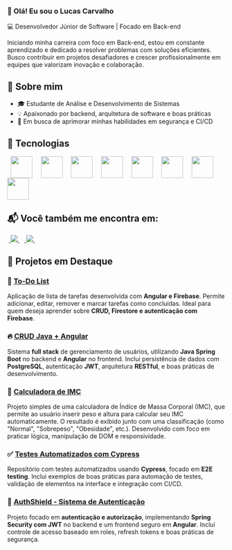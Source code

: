 ### 👋 Olá! Eu sou o Lucas Carvalho
💻 Desenvolvedor Júnior de Software | Focado em Back-end 

Iniciando minha carreira com foco em Back-end, estou em constante aprendizado e dedicado a resolver problemas com soluções eficientes. Busco contribuir em projetos desafiadores e crescer profissionalmente em equipes que valorizam inovação e colaboração.

## 🔹 Sobre mim
- 🎓 Estudante de Análise e Desenvolvimento de Sistemas  
- 💡 Apaixonado por backend, arquitetura de software e boas práticas  
- 🚀 Em busca de aprimorar minhas habilidades em segurança e CI/CD

## 🚀 Tecnologias  

<div style="display: flex; flex-wrap: wrap; align-items: center;">
  &nbsp;&nbsp;<img width='50' height='50' src="https://cdn.jsdelivr.net/gh/devicons/devicon/icons/python/python-original.svg" />&nbsp;&nbsp;
  &nbsp;&nbsp;<img width='50' height='50' src="https://cdn.jsdelivr.net/gh/devicons/devicon/icons/java/java-original.svg" />&nbsp;&nbsp;
  &nbsp;&nbsp;<img width='50' height='50' src="https://cdn.jsdelivr.net/gh/devicons/devicon/icons/spring/spring-original.svg" />&nbsp;&nbsp;
  &nbsp;&nbsp;<img width='50' height='50' src="https://cdn.jsdelivr.net/gh/devicons/devicon/icons/postgresql/postgresql-original.svg" />&nbsp;&nbsp;
  &nbsp;&nbsp;<img width='50' height='50' src="https://cdn.jsdelivr.net/gh/devicons/devicon/icons/typescript/typescript-original.svg" />&nbsp;&nbsp;
  &nbsp;&nbsp;<img width='50' height='50' src="https://cdn.jsdelivr.net/gh/devicons/devicon/icons/angularjs/angularjs-original.svg" />&nbsp;&nbsp;
  &nbsp;&nbsp;<img width='50' height='50' src="https://cdn.jsdelivr.net/gh/devicons/devicon/icons/git/git-original.svg" />&nbsp;&nbsp;
  &nbsp;&nbsp;<img width='50' height='50' src="https://cdn.jsdelivr.net/gh/devicons/devicon/icons/docker/docker-original.svg" />&nbsp;&nbsp;
</div>


## 📬 Você também me encontra em:  

&nbsp;<a href="https://www.linkedin.com/in/lucascarvalho-dev/" target="_blank">
  <img src="https://img.shields.io/badge/LinkedIn-%230077B5.svg?style=for-the-badge&logo=linkedin&logoColor=white">
</a>&nbsp;
&nbsp;<a href="https://www.linkedin.com/in/lucascarvalho-dev/" target="_blank">
  <img src="https://img.shields.io/badge/Instagram-%23E4405F.svg?style=for-the-badge&logo=Instagram&logoColor=white">
</a>&nbsp;


## 📌 Projetos em Destaque  

### 📝 [To-Do List](https://github.com/LucasCarvalhoo/todo-list)  
Aplicação de lista de tarefas desenvolvida com **Angular e Firebase**. Permite adicionar, editar, remover e marcar tarefas como concluídas. Ideal para quem deseja aprender sobre **CRUD, Firestore e autenticação com Firebase**.  

### 🔥 [CRUD Java + Angular](https://github.com/LucasCarvalhoo/crud-java-angular)  
Sistema **full stack** de gerenciamento de usuários, utilizando **Java Spring Boot** no backend e **Angular** no frontend. Inclui persistência de dados com **PostgreSQL**, autenticação **JWT**, arquitetura **RESTful**, e boas práticas de desenvolvimento.  

### 🔢 [Calculadora de IMC](https://github.com/LucasCarvalhoo/caculadora-imc)  
Projeto simples de uma calculadora de Índice de Massa Corporal (IMC), que permite ao usuário inserir peso e altura para calcular seu IMC automaticamente. O resultado é exibido junto com uma classificação (como "Normal", "Sobrepeso", "Obesidade", etc.). Desenvolvido com foco em praticar lógica, manipulação de DOM e responsividade.

### ✅ [Testes Automatizados com Cypress](https://github.com/LucasCarvalhoo/cypress-basico-v2)  
Repositório com testes automatizados usando **Cypress**, focado em **E2E testing**. Inclui exemplos de boas práticas para automação de testes, validação de elementos na interface e integração com CI/CD.  

### 🔐 [AuthShield - Sistema de Autenticação](https://github.com/LucasCarvalhoo/AuthShield)  
Projeto focado em **autenticação e autorização**, implementando **Spring Security com JWT** no backend e um frontend seguro em **Angular**. Inclui controle de acesso baseado em roles, refresh tokens e boas práticas de segurança. 




